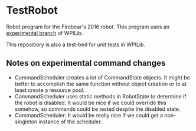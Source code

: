 # TestRobot

Robot program for the Firebear's 2016 robot.  This program uses an 
[experimental branch](https://github.com/Oblarg/allwpilib/tree/scheduler_command_rewrite) of WPILib.

This repositiory is also a test-bed for unit tests in WPILib.

## Notes on experimental command changes

* CommandScheduler creates a lot of CommandState objects.  It might be better to accomplish the same function without object creation or to at least create a resource pool.
* CommandScheduler uses static methods in RobotState to determine if the robot is disabled.  It would be nice if we could override this somehow, so commands could be tested despite the disabled state.
* CommandScheduler:  It would be really nice if we could get a non-singleton instance of the scheduler.